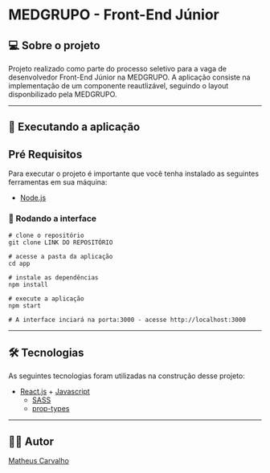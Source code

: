 # MEDGRUPO - Front-End Júnior

## 💻️ Sobre o projeto

Projeto realizado como parte do processo seletivo para a vaga de desenvolvedor Front-End Júnior na MEDGRUPO. A aplicação consiste na implementação de um componente reautlizável, seguindo o layout disponbilizado pela MEDGRUPO.

---

## 🚀️ Executando a aplicação
## **Pré Requisitos**

Para executar o projeto é importante que você tenha instalado as seguintes ferramentas em sua máquina:

* [Node.js](https://nodejs.org/en/)

### **🎲️ Rodando a interface**
~~~
# clone o repositório
git clone LINK DO REPOSITÓRIO

# acesse a pasta da aplicação
cd app

# instale as dependências
npm install

# execute a aplicação
npm start

# A interface inciará na porta:3000 - acesse http://localhost:3000
~~~
---
## 🛠️ Tecnologias
As seguintes tecnologias foram utilizadas na construção desse projeto:

* [React.js](https://pt-br.reactjs.org/) + [Javascript](https://www.javascript.com/)
  * [SASS](https://sass-lang.com/)
  * [prop-types](https://www.npmjs.com/package/prop-types)

---
## ✍🏾️ Autor

[Matheus Carvalho](https://www.linkedin.com/in/matheuscarvalhoscm/)
